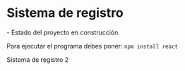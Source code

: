 <h1> Sistema de registro </h1>
- Estado del proyecto en construcción.

Para ejecutar el programa debes poner:
```npm install react```

Sistema de registro 2